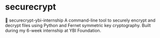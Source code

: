 # securecrypt
🔐 securecrypt-ybi-internship A command-line tool to securely encrypt and decrypt files using Python and Fernet symmetric key cryptography. Built during my 6-week internship at YBI Foundation.
